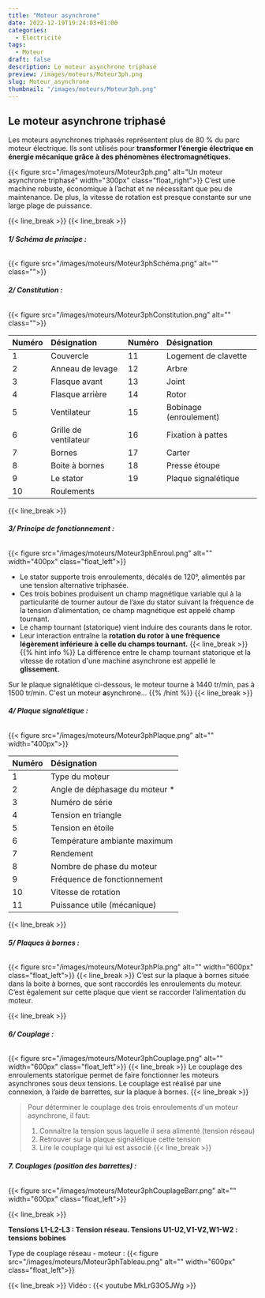 ```yaml
---
title: "Moteur asynchrone"
date: 2022-12-19T19:24:03+01:00
categories:
  - Electricité
tags:
  - Moteur
draft: false
description: Le moteur asynchrone triphasé
preview: /images/moteurs/Moteur3ph.png
slug: Moteur_asynchrone
thumbnail: "/images/moteurs/Moteur3ph.png"
---
```


<!-- ![Un moteur asynchrone triphasé:right](/images/Moteur3ph.png) -->

## Le moteur asynchrone triphasé

Les moteurs asynchrones triphasés représentent plus de 80 % du parc moteur électrique. Ils sont utilisés pour **transformer l’énergie électrique en énergie mécanique grâce à des phénomènes électromagnétiques.** <!--more--> 


{{< figure src="/images/moteurs/Moteur3ph.png" alt="Un moteur asynchrone triphasé" width="300px" class="float_right">}}
C’est une machine robuste, économique à l’achat et ne nécessitant que peu de maintenance. De plus, la vitesse de rotation est presque constante sur une large plage de puissance. 

{{< line_break >}}
{{< line_break >}}

###### __1/ Schéma de principe :__

{{< figure src="/images/moteurs/Moteur3phSchéma.png" alt=""  class="">}}

###### __2/ Constitution :__

{{< figure src="/images/moteurs/Moteur3phConstitution.png" alt=""  class="">}}

|Numéro|Désignation        |Numéro|Désignation         |  
|:---|:---                 |:---|:---                  | 
| 1  |Couvercle            |11  |Logement de clavette  |
| 2  |Anneau de levage     |12  |Arbre                 |
| 3  |Flasque avant        |13  |Joint                 | 
|4   | Flasque arrière     |14  |Rotor                 |
|5   |Ventilateur          |15  |Bobinage (enroulement)|
|6   |Grille de ventilateur|16  |Fixation à pattes     |
|7   |Bornes               |17  |Carter                |
|8   |Boite à bornes       |18  |Presse étoupe         |
|9   |Le stator            |19  |Plaque signalétique   |
|10  |Roulements           |    |                      |

{{< line_break >}}

###### __3/ Principe de fonctionnement :__
{{< figure src="/images/moteurs/Moteur3phEnroul.png" alt=""  width="400px" class="float_left">}} 
- Le stator supporte trois enroulements, décalés de 120°, alimentés par une tension alternative triphasée.
- Ces trois bobines produisent un champ magnétique variable qui à la particularité de tourner autour de l’axe du stator suivant la fréquence de la tension d’alimentation, ce champ magnétique est appelé champ tournant.
- Le champ tournant (statorique) vient induire des courants dans le rotor.
- Leur interaction entraîne la **rotation du rotor à une fréquence légèrement inférieure à celle du champs tournant.**
{{< line_break >}}
{{% hint info %}}
La différence entre le champ tournant statorique et la vitesse de rotation d'une machine asynchrone est appellé le **glissement.**

Sur le plaque signalétique ci-dessous, le moteur tourne à 1440 tr/min, pas à 1500 tr/min. C'est un moteur **a**synchrone...
{{% /hint %}}
{{< line_break >}}

###### __4/ Plaque signalétique :__


{{< figure src="/images/moteurs/Moteur3phPlaque.png" alt=""  width="400px">}} 



|Numéro|Désignation                 |
|:---|:---                          |
|1   | Type du moteur               |
|2   |Angle de déphasage du moteur *|
|3   |Numéro de série               |
|4   |Tension en triangle           |
|5   |Tension en étoile             |
|6   |Température ambiante maximum  |
|7   |Rendement                     |
|8   |Nombre de phase du moteur     |
|9   |Fréquence de fonctionnement   |
|10  |Vitesse de rotation           |
|11  |Puissance utile (mécanique)   |


{{< line_break >}}

###### __5/ Plaques à bornes :__

{{< figure src="/images/moteurs/Moteur3phPla.png" alt=""  width="600px" class="float_left">}} 
{{< line_break >}}
C’est sur la plaque à bornes située dans la boite à bornes, que sont raccordés les enroulements du moteur. C’est également sur cette plaque que vient se raccorder l’alimentation du moteur.

{{< line_break >}}


###### __6/ Couplage :__

{{< figure src="/images/moteurs/Moteur3phCouplage.png" alt=""  width="600px" class="float_left">}} 
{{< line_break >}}
Le couplage des enroulements statorique permet de faire fonctionner les moteurs asynchrones sous deux tensions. Le couplage est réalisé par une connexion, à l’aide de barrettes, sur la plaque à bornes.
{{< line_break >}}


>Pour déterminer le couplage des trois enroulements d'un moteur asynchrone, il faut:
>1. Connaître la tension sous laquelle il sera alimenté (tension réseau)
>2. Retrouver sur la plaque signalétique cette tension
>3. Lire le couplage qui lui est associé
{{< line_break >}}
###### __7. Couplages (position des barrettes) :__

{{< figure src="/images/moteurs/Moteur3phCouplageBarr.png" alt=""  width="600px" class="float_left">}} 

{{< line_break >}}

**Tensions L1-L2-L3 : Tension réseau. Tensions U1-U2,V1-V2,W1-W2 : tensions bobines**

Type de couplage réseau - moteur :
{{< figure src="/images/moteurs/Moteur3phTableau.png" alt=""  width="600px" class="float_left">}} 

{{< line_break >}}
Vidéo :
{{< youtube MkLrG3O5JWg >}}




 